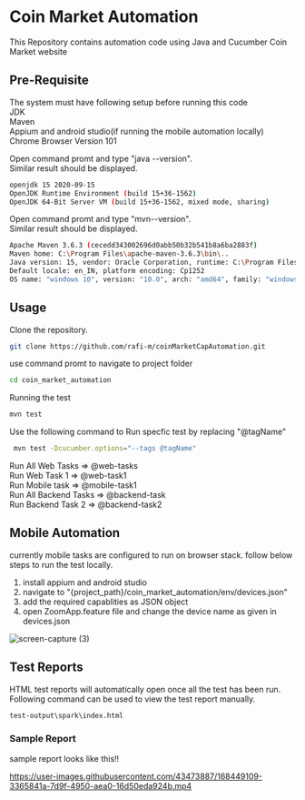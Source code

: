 # Coin Market Automation

This Repository contains automation code using Java and Cucumber Coin Market website

## Pre-Requisite
The system must have following setup before running this code  
JDK  
Maven  
Appium and android studio(if running the mobile automation locally)
Chrome Browser Version 101

Open command promt and type "java --version".  
Similar result should be displayed.

```bash
openjdk 15 2020-09-15
OpenJDK Runtime Environment (build 15+36-1562)
OpenJDK 64-Bit Server VM (build 15+36-1562, mixed mode, sharing)
```
Open command promt and type "mvn--version".  
Similar result should be displayed.

```bash
Apache Maven 3.6.3 (cecedd343002696d0abb50b32b541b8a6ba2883f)
Maven home: C:\Program Files\apache-maven-3.6.3\bin\..
Java version: 15, vendor: Oracle Corporation, runtime: C:\Program Files\Java\jdk-15
Default locale: en_IN, platform encoding: Cp1252
OS name: "windows 10", version: "10.0", arch: "amd64", family: "windows"
```

## Usage
Clone the repository.
```bash
git clone https://github.com/rafi-m/coinMarketCapAutomation.git
```
use command promt to navigate to project folder
```bash
cd coin_market_automation
```
Running the test
```bash
mvn test
```

Use the following command to Run specfic test by replacing "@tagName"
```bash
 mvn test -Dcucumber.options="--tags @tagName"
``` 
Run All Web Tasks => @web-tasks   
Run Web Task 1 => @web-task1  
Run Mobile task => @mobile-task1  
Run All Backend Tasks => @backend-task  
Run Backend Task 2 => @backend-task2

## Mobile Automation
currently mobile tasks are configured to run on browser stack.
follow below steps to run the test locally.
1. install appium and android studio
2. navigate to "{project_path}/coin_market_automation/env/devices.json"
3. add the required capablities as JSON object
4. open ZoomApp.feature file and change the device name as given in devices.json

![screen-capture (3)](https://user-images.githubusercontent.com/43473887/168463530-2b0b8ebb-859c-4031-a266-2024cd0b6b6a.gif)


## Test Reports
HTML test reports will automatically open once all the test has been run.  
Following command can be used to view the test report manually.  
```bash
test-output\spark\index.html
```
### Sample Report
sample report looks like this!!

https://user-images.githubusercontent.com/43473887/168449109-3365841a-7d9f-4950-aea0-16d50eda924b.mp4


